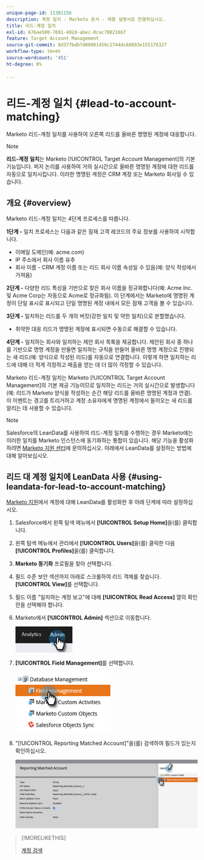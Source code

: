 ```yaml
---
unique-page-id: 11381156
description: 계정 일치 - Marketo 문서 - 제품 설명서로 연결하십시오.
title: 리드-계정 일치
exl-id: 676ae500-7691-492d-abec-0cac708216b7
feature: Target Account Management
source-git-commit: 0d37fbdb7d08901458c1744dc68893e155176327
workflow-type: tm+mt
source-wordcount: '451'
ht-degree: 0%

---
```


# 리드-계정 일치 {#lead-to-account-matching}

Marketo 리드-계정 일치를 사용하여 오른쪽 리드를 올바른 명명된 계정에 대응합니다.

>[!NOTE]
>
>**리드-계정 일치**&#x200B;는 Marketo [!UICONTROL Target Account Management]의 기본 기능입니다. 퍼지 논리를 사용하여 거의 실시간으로 올바른 명명된 계정에 대한 리드를 자동으로 일치시킵니다. 이러한 명명된 계정은 CRM 계정 또는 Marketo 회사일 수 있습니다.

## 개요 {#overview}

Marketo 리드-계정 일치는 4단계 프로세스를 따릅니다.

**1단계 -** 일치 프로세스는 다음과 같은 잠재 고객 레코드의 주요 정보를 사용하여 시작합니다.

* 이메일 도메인(예: acme.com)
* IP 주소에서 회사 이름 유추
* 회사 이름 - CRM 계정 이름 또는 리드 회사 이름 속성일 수 있음(예: 양식 작성에서 가져옴)

**2단계 -** 다양한 리드 특성을 기반으로 찾은 회사 이름을 정규화합니다(예: Acme Inc. 및 Acme Corp는 자동으로 Acme로 정규화됨). 이 단계에서는 Marketo에 명명된 계정이 단일 표시로 표시되고 단일 명명된 계정 내에서 모든 잠재 고객을 볼 수 있습니다.

**3단계 -** 일치하는 리드를 두 개의 버킷(강한 일치 및 약한 일치)으로 분할했습니다.

* 취약한 대응 리드가 명명된 계정에 표시되면 수동으로 해결할 수 있습니다.

**4단계 -** 일치하는 회사와 일치하는 제안 회사 목록을 제공합니다. 제안된 회사 중 하나를 기반으로 명명 계정을 만들면 일치하는 규칙을 만들어 올바른 명명 계정으로 진행되는 새 리드(예: 양식으로 작성된 리드)를 자동으로 연결합니다. 이렇게 하면 일치하는 리드에 대해 더 적게 걱정하고 매출을 얻는 데 더 많이 걱정할 수 있습니다.

Marketo 리드-계정 일치는 Marketo [!UICONTROL Target Account Management]의 기본 제공 기능이므로 일치하는 리드는 거의 실시간으로 발생합니다(예: 리드가 Marketo 양식을 작성하는 순간 해당 리드를 올바른 명명된 계정과 연결). 이 이벤트는 경고를 트리거하고 계정 소유자에게 명명된 계정에서 들어오는 새 리드를 알리는 데 사용할 수 있습니다.

>[!NOTE]
>
>Salesforce의 LeanData를 사용하여 리드-계정 일치를 수행하는 경우 Marketo에는 이러한 일치를 Marketo 인스턴스에 동기화하는 통합이 있습니다. 해당 기능을 활성화하려면 [Marketo 지원 센터](https://nation.marketo.com/t5/Support/ct-p/Support)에 문의하십시오. 아래에서 LeanData를 설정하는 방법에 대해 알아보십시오.

## 리드 대 계정 일치에 LeanData 사용 {#using-leandata-for-lead-to-account-matching}

[Marketo 지원](https://nation.marketo.com/t5/Support/ct-p/Support)에서 계정에 대해 LeanData를 활성화한 후 아래 단계에 따라 설정하십시오.

1. Salesforce에서 왼쪽 탐색 메뉴에서 **[!UICONTROL Setup Home]**&#x200B;을(를) 클릭합니다.

1. 왼쪽 탐색 메뉴에서 관리에서 **[!UICONTROL Users]**&#x200B;을(를) 클릭한 다음 **[!UICONTROL Profiles]**&#x200B;을(를) 클릭합니다.

1. **Marketo 동기화** 프로필을 찾아 선택합니다.

1. 필드 수준 보안 섹션까지 아래로 스크롤하여 리드 객체를 찾습니다. **[!UICONTROL View]**&#x200B;를 선택합니다.

1. 필드 이름 &quot;일치하는 계정 보고&quot;에 대해 **[!UICONTROL Read Access]** 열의 확인란을 선택해야 합니다.

1. Marketo에서 **[!UICONTROL Admin]** 섹션으로 이동합니다.

   ![](assets/lead-to-account-matching-1.png)

1. **[!UICONTROL Field Management]**&#x200B;를 선택합니다.

   ![](assets/lead-to-account-matching-2.png)

1. &quot;[!UICONTROL Reporting Matched Account]&quot;을(를) 검색하여 필드가 있는지 확인하십시오.

   ![](assets/lead-to-account-matching-3.png)

>[!MORELIKETHIS]
>
>[계정 검색](/help/marketo/product-docs/target-account-management/target/named-accounts/discover-accounts.md)
